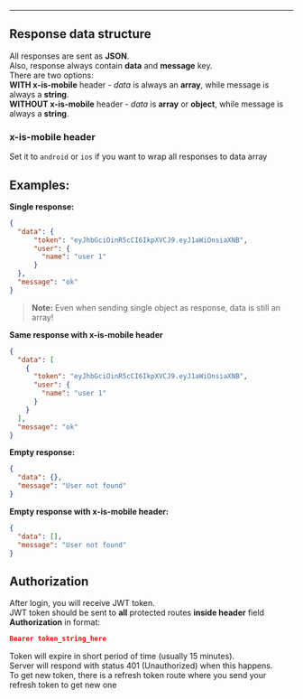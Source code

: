 ----------
## Response data structure

All responses are sent as **JSON**. <br>
Also, response always contain **data** and **message** key. <br>
There are two options:<br>
**WITH x-is-mobile** header - _data_ is always an **array**, while message is always a **string**.<br>
**WITHOUT x-is-mobile** header - _data_ is **array** or **object**, while message is always a **string**.

### x-is-mobile header
Set it to `android` or `ios` if you want to wrap all responses to data array

## Examples:
**Single response:**
```json
{
  "data": {
      "token": "eyJhbGciOinR5cCI6IkpXVCJ9.eyJ1aWiOnsiaXNB",
      "user": {
        "name": "user 1"
      }
  },
  "message": "ok"
}
```
> **Note:** Even when sending single object as response, data is still an array!

**Same response with x-is-mobile header**
```json
{
  "data": [
    {
      "token": "eyJhbGciOinR5cCI6IkpXVCJ9.eyJ1aWiOnsiaXNB",
      "user": {
        "name": "user 1"
      }
    }
  ],
  "message": "ok"
}
```

**Empty response:**
```json
{
  "data": {},
  "message": "User not found"
}
```

**Empty response with x-is-mobile header:**
```json
{
  "data": [],
  "message": "User not found"
}
```

## Authorization

After login, you will receive JWT token. <br>
JWT token should be sent to **all** protected routes **inside header** field **Authorization** in format: <br>
```json
Bearer token_string_here
```
Token will expire in short period of time (usually 15 minutes). <br>
Server will respond with status 401 (Unauthorized) when this happens. <br>
To get new token, there is a refresh token route where you send your refresh token to get new one
